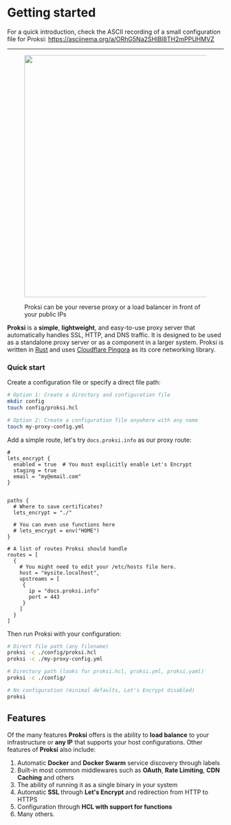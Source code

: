 # Getting started

For a quick introduction, check the ASCII recording of a small configuration file for Proksi: https://asciinema.org/a/ORhG5Na2SHIBI8TH2mPPUHMVZ

<!-- [![asciicast](https://asciinema.org/a/ORhG5Na2SHIBI8TH2mPPUHMVZ.svg)](https://asciinema.org/a/ORhG5Na2SHIBI8TH2mPPUHMVZ) -->

***



<div data-full-width="true">

<figure><picture><source srcset="/assets/simple-flow-white-2.png" media="(prefers-color-scheme: dark)"><img src="/assets/simple-flow-white-2-light.png" alt="" width="563"></picture><figcaption><p>Proksi can be your reverse proxy or a load balancer in front of your public IPs</p></figcaption></figure>

</div>

**Proksi** is a **simple**, **lightweight**, and easy-to-use proxy server that automatically handles SSL, HTTP, and DNS traffic. It is designed to be used as a standalone proxy server or as a component in a larger system. Proksi is written in [Rust](https://www.rust-lang.org/) and uses [Cloudflare Pingora](https://blog.cloudflare.com/pingora-open-source) as its core networking library.



### Quick start

Create a configuration file or specify a direct file path:

```bash
# Option 1: Create a directory and configuration file
mkdir config
touch config/proksi.hcl

# Option 2: Create a configuration file anywhere with any name
touch my-proxy-config.yml
```

Add a simple route, let's try `docs.proksi.info` as our proxy route:

```hcl
#
lets_encrypt {
  enabled = true  # You must explicitly enable Let's Encrypt
  staging = true
  email = "my@email.com"
}


paths {
  # Where to save certificates?
  lets_encrypt = "./"

  # You can even use functions here
  # lets_encrypt = env("HOME")
}

# A list of routes Proksi should handle
routes = [
  {
    # You might need to edit your /etc/hosts file here.
    host = "mysite.localhost",
    upstreams = [
     {
       ip = "docs.proksi.info"
       port = 443
     }
    ]
  }
]
```

Then run Proksi with your configuration:

```bash
# Direct file path (any filename)
proksi -c ./config/proksi.hcl
proksi -c ./my-proxy-config.yml

# Directory path (looks for proksi.hcl, proksi.yml, proksi.yaml)
proksi -c ./config/

# No configuration (minimal defaults, Let's Encrypt disabled)
proksi
```



## Features

Of the many features **Proksi** offers is the ability to **load balance** to your infrastructure or **any IP** that supports your host configurations. Other features of **Proksi** also include:

1. Automatic **Docker** and **Docker Swarm** service discovery through labels
2. Built-in most common middlewares such as **OAuth**, **Rate Limiting**, **CDN** **Caching** and others
3. The ability of running it as a single binary in your system
4. Automatic **SSL** through **Let's Encrypt** and redirection from HTTP to HTTPS
5. Configuration through **HCL with support for functions**&#x20;
6. Many others.
